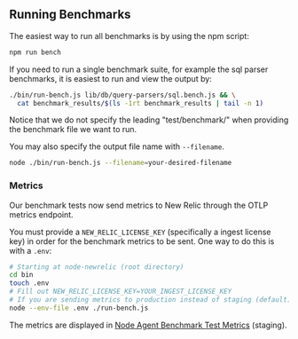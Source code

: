 ## Running Benchmarks

The easiest way to run all benchmarks is by using the npm script:

```zsh
npm run bench
```

If you need to run a single benchmark suite, for example the sql parser
benchmarks, it is easiest to run and view the output by:

```zsh
./bin/run-bench.js lib/db/query-parsers/sql.bench.js && \
  cat benchmark_results/$(ls -1rt benchmark_results | tail -n 1)
```

Notice that we do not specify the leading "test/benchmark/" when providing
the benchmark file we want to run.

You may also specify the output file name with `--filename`.

```zsh
node ./bin/run-bench.js --filename=your-desired-filename
```

### Metrics

Our benchmark tests now send metrics to New Relic through the OTLP metrics endpoint.

You must provide a `NEW_RELIC_LICENSE_KEY` (specifically a ingest license key) in order for the benchmark metrics to be sent. One way to do this is with a `.env`:

```zsh
# Starting at node-newrelic (root directory)
cd bin
touch .env
# Fill out NEW_RELIC_LICENSE_KEY=YOUR_INGEST_LICENSE_KEY
# If you are sending metrics to production instead of staging (default), also include: NEW_RELIC_METRICS_HOST=otlp.nr-data.net
node --env-file .env ./run-bench.js
```

The metrics are displayed in [Node Agent Benchmark Test Metrics](https://staging.onenr.io/0ERPpA6ZPRW) (staging).
